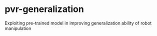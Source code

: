 # pvr-generalization
Exploiting pre-trained model in improving generalization ability of robot manipulation
